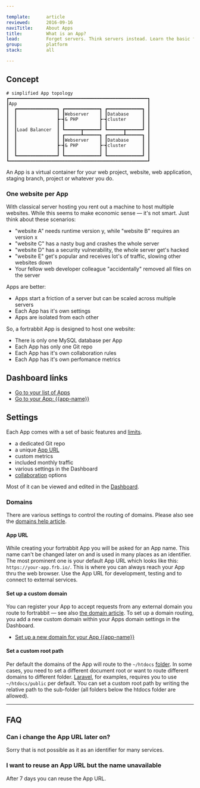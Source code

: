 ```yaml
---

template:      article
reviewed:      2016-09-16
naviTitle:     About Apps
title:         What is an App?
lead:          Forget servers. Think servers instead. Learn the basic fortrabbit concepts.
group:         platform
stack:         all

---
```


## Concept

```nohighlight
# simplified App topology
┏━━━━━━━━━━━━━━━━━━━━━━━━━━━━━━━━━━━━━━━━━━━━━━━━━━━━┓
┃App                                                 ┃
┃  ┏━━━━━━━━━━━━━━━┓ ┏━━━━━━━━━━━━━┓ ┏━━━━━━━━━━━━━┓ ┃
┃  ┃               ┃ ┃Webserver    ┃ ┃Database     ┃ ┃
┃  ┃               ┣─┫& PHP        ┣─┫cluster      ┃ ┃
┃  ┃               ┃ ┃             ┃ ┃             ┃ ┃
┃  ┃Load Balancer  ┃ ┗━━━━━━┳━━━━━━┛ ┗━━━━━━┳━━━━━━┛ ┃
┃  ┃               ┃ ┏━━━━━━┻━━━━━━┓ ┏━━━━━━┻━━━━━━┓ ┃
┃  ┃               ┃ ┃Webserver    ┃ ┃Database     ┃ ┃
┃  ┃               ┣─┫& PHP        ┣─┫cluster      ┃ ┃
┃  ┃               ┃ ┃             ┃ ┃             ┃ ┃
┃  ┗━━━━━━━━━━━━━━━┛ ┗━━━━━━━━━━━━━┛ ┗━━━━━━━━━━━━━┛ ┃
┗━━━━━━━━━━━━━━━━━━━━━━━━━━━━━━━━━━━━━━━━━━━━━━━━━━━━┛
```

An App is a virtual container for your web project, website, web application, staging branch, project or whatever you do.

### One website per App

With classical server hosting you rent out a machine to host multiple websites. While this seems to make economic sense — it's not smart. Just think about these scenarios:

* "website A" needs runtime version y, while "website B" requires an version x
* "website C" has a nasty bug and crashes the whole server
* "website D" has a security vulnerability, the whole server get's hacked
* "website E" get's popular and receives lot's of traffic, slowing other websites down
* Your fellow web developer colleague "accidentally" removed all files on the server

Apps are better:

* Apps start a friction of a server but can be scaled across multiple servers
* Each App has it's own settings
* Apps are isolated from each other


So, a fortrabbit App is designed to host one website:

* There is only one MySQL database per App
* Each App has only one Git repo
* Each App has it's own collaboration rules
* Each App has it's own perfomance metrics




## Dashboard links

* [Go to your list of Apps](https://dashboard.fortrabbit.com/apps)
* [Go to your App: {{app-name}}](https://dashboard.fortrabbit.com/apps/{{app-name}})



## Settings

Each App comes with a set of basic features and [limits](https://www.fortrabbit.com/specs).

* a dedicated Git repo
* a unique [App URL](#toc-app-url) 
* custom metrics
* included monthly traffic
* various settings in the Dashboard
* [collaboration](collaboration) options

Most of it can be viewed and edited in the [Dashboard](/dashboard).

### Domains

There are various settings to control the routing of domains. Please also see the [domains help article](/domains).

#### App URL

While creating your fortrabbit App you will be asked for an App name. This name can't be changed later on and is used in many places as an identifier. The most prominent one is your default App URL which looks like this: `https://your-app.frb.io/`. This is where you can always reach your App thru the web browser. Use the App URL for development, testing and to connect to external services.

#### Set up a custom domain

You can register your App to accept requests from any external domain you route to fortrabbit — see also [the domain article](/domains). To set up a domain routing, you add a new custom domain within your Apps domain settings in the Dashboard. 

<div markdown="1" class="asdad">

* [Set up a new domain for your App {{app-name}}](https://dashboard.fortrabbit.com/apps/{{app-name}}/domains/new/name)

</div>


#### Set a custom root path

Per default the domains of the App will route to the `~/htdocs` [folder](directory-structure). In some cases, you need to set a different document root or want to route different domains to different folder. [Laravel](/install-laravel), for examples, requires you to use `~/htdocs/public` per default. You can set a custom root path by writing the relative path to the sub-folder (all folders below the htdocs folder are allowed). 


- - -

## FAQ

### Can i change the App URL later on?

Sorry that is not possible as it as an identifier for many services.

### I want to reuse an App URL but the name unavailable

After 7 days you can reuse the App URL.



